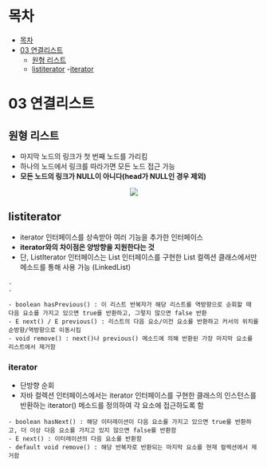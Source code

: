 # 목차
<!--TOC-->

- [목차](#목차)
- [03 연결리스트](#03-연결리스트)
    - [원형 리스트](#원형-리스트)
    - [listiterator](#listiterator)
        -[iterator](#iterator)









# 03 연결리스트

## 원형 리스트 

- 마지막 노드의 링크가 첫 번째 노드를 가리킴
- 하나의 노드에서 링크를 따라가면 모든 노드 접근 가능
- **모든 노드의 링크가 NULL이 아니다(head가 NULL인 경우 제외)**


<p align="center">
    <img src="https://img1.daumcdn.net/thumb/R1280x0/?scode=mtistory2&fname=https%3A%2F%2Fblog.kakaocdn.net%2Fdn%2FzWy9n%2FbtssZfg5IiZ%2F4rBHxLX4KtOnDa4akecAjK%2Fimg.png">    
</p>


## listiterator

- iterator 인터페이스를 상속받아 여러 기능을 추가한 인터페이스
- **iterator와의 차이점은 양방향을 지원한다는 것**
- 단, ListIterator 인터페이스는 List 인터페이스를 구현한 List 컬렉션 클래스에서만 메소드를 통해 사용 가능 (LinkedList)

```
.
.

- boolean hasPrevious() : 이 리스트 반복자가 해당 리스트를 역방향으로 순회할 때 다음 요소를 가지고 있으면 true를 반환하고, 그렇지 않으면 false 반환
- E next() / E previous() : 리스트의 다음 요소/이전 요소를 반환하고 커서의 위치를 순방향/역방향으로 이동시킴
- void remove() : next()나 previous() 메소드에 의해 반환된 가장 마지막 요소를 리스트에서 제거함
```

### iterator
- 단방향 순회
- 자바 컬렉션 인터페이스에서는 iterator 인터페이스를 구현한 클래스의 인스턴스를 반환하는 iterator() 메소드를 정의하여 각 요소에 접근하도록 함
```
- boolean hasNext() : 해당 이터레이션이 다음 요소를 가지고 있으면 true를 반환하고, 더 이상 다음 요소를 가지고 있지 않으면 false를 반환함
- E next() : 이터레이션의 다음 요소를 반환함
- default void remove() : 해당 반복자로 반환되는 마지막 요소를 현재 컬렉션에서 제거함
```
